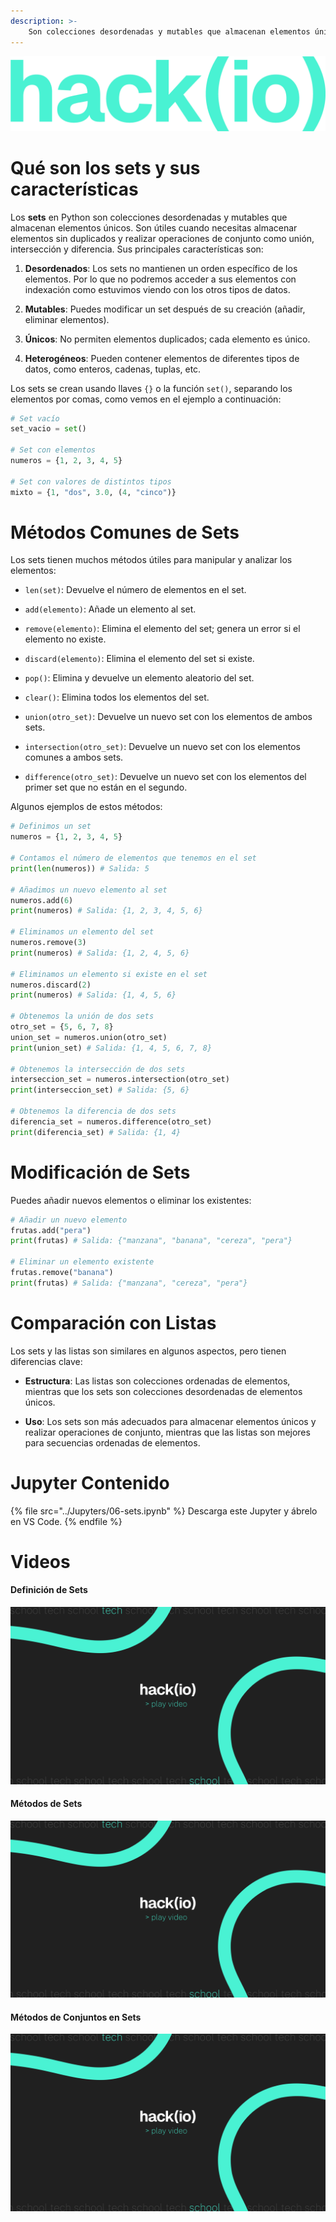 ```yaml
---
description: >-
    Son colecciones desordenadas y mutables que almacenan elementos únicos. Son útiles para evitar duplicados y realizar operaciones de conjuntos. Soportan elementos heterogéneos y permiten acceso rápido.
---
```


<div style="text-align: center;">
  <img src="https://github.com/Hack-io-Data/Imagenes/blob/main/01-LogosHackio/logo_celeste@4x.png?raw=true" alt="logo hack(io)" />
</div>


# Qué son los sets y sus características

Los **sets** en Python son colecciones desordenadas y mutables que almacenan elementos únicos. Son útiles cuando necesitas almacenar elementos sin duplicados y realizar operaciones de conjunto como unión, intersección y diferencia. Sus principales características son:

1. **Desordenados**: Los sets no mantienen un orden específico de los elementos. Por lo que no podremos acceder a sus elementos con indexación como estuvimos viendo con los otros tipos de datos. 

2. **Mutables**: Puedes modificar un set después de su creación (añadir, eliminar elementos).

3. **Únicos**: No permiten elementos duplicados; cada elemento es único.

4. **Heterogéneos**: Pueden contener elementos de diferentes tipos de datos, como enteros, cadenas, tuplas, etc.

Los sets se crean usando llaves `{}` o la función `set()`, separando los elementos por comas, como vemos en el ejemplo a continuación:

```python
# Set vacío
set_vacio = set()

# Set con elementos
numeros = {1, 2, 3, 4, 5}

# Set con valores de distintos tipos
mixto = {1, "dos", 3.0, (4, "cinco")}
```

# Métodos Comunes de Sets

Los sets tienen muchos métodos útiles para manipular y analizar los elementos:

- `len(set)`: Devuelve el número de elementos en el set.

- `add(elemento)`: Añade un elemento al set.

- `remove(elemento)`: Elimina el elemento del set; genera un error si el elemento no existe.

- `discard(elemento)`: Elimina el elemento del set si existe.

- `pop()`: Elimina y devuelve un elemento aleatorio del set.

- `clear()`: Elimina todos los elementos del set.

- `union(otro_set)`: Devuelve un nuevo set con los elementos de ambos sets.

- `intersection(otro_set)`: Devuelve un nuevo set con los elementos comunes a ambos sets.

- `difference(otro_set)`: Devuelve un nuevo set con los elementos del primer set que no están en el segundo.

Algunos ejemplos de estos métodos:

```python
# Definimos un set
numeros = {1, 2, 3, 4, 5}

# Contamos el número de elementos que tenemos en el set
print(len(numeros)) # Salida: 5

# Añadimos un nuevo elemento al set
numeros.add(6)
print(numeros) # Salida: {1, 2, 3, 4, 5, 6}

# Eliminamos un elemento del set
numeros.remove(3)
print(numeros) # Salida: {1, 2, 4, 5, 6}

# Eliminamos un elemento si existe en el set
numeros.discard(2)
print(numeros) # Salida: {1, 4, 5, 6}

# Obtenemos la unión de dos sets
otro_set = {5, 6, 7, 8}
union_set = numeros.union(otro_set)
print(union_set) # Salida: {1, 4, 5, 6, 7, 8}

# Obtenemos la intersección de dos sets
interseccion_set = numeros.intersection(otro_set)
print(interseccion_set) # Salida: {5, 6}

# Obtenemos la diferencia de dos sets
diferencia_set = numeros.difference(otro_set)
print(diferencia_set) # Salida: {1, 4}
```



# Modificación de Sets

Puedes añadir nuevos elementos o eliminar los existentes:

```python
# Añadir un nuevo elemento
frutas.add("pera")
print(frutas) # Salida: {"manzana", "banana", "cereza", "pera"}

# Eliminar un elemento existente
frutas.remove("banana")
print(frutas) # Salida: {"manzana", "cereza", "pera"}
```

# Comparación con Listas

Los sets y las listas son similares en algunos aspectos, pero tienen diferencias clave:

- **Estructura**: Las listas son colecciones ordenadas de elementos, mientras que los sets son colecciones desordenadas de elementos únicos.

- **Uso**: Los sets son más adecuados para almacenar elementos únicos y realizar operaciones de conjunto, mientras que las listas son mejores para secuencias ordenadas de elementos.

# Jupyter Contenido

{% file src="../Jupyters/06-sets.ipynb" %}
Descarga este Jupyter y ábrelo en VS Code.
{% endfile %}

# Videos

#### Definición de Sets
<div align="center">
  <a href="https://vimeo.com/927911486/e2e3be6ae1?share=copy">
    <img src="https://github.com/Hack-io-Data/Imagenes/blob/main/01-LogosHackio/Cabecera%20video%20Gitbook%20Hackio.png?raw=true" alt="Definición sets" />
  </a>
</div>

#### Métodos de Sets
<div align="center">
  <a href="https://vimeo.com/929918309/567ed2dc47?share=copy">
    <img src="https://github.com/Hack-io-Data/Imagenes/blob/main/01-LogosHackio/Cabecera%20video%20Gitbook%20Hackio.png?raw=true" alt="Métodos sets" />
  </a>
</div>

#### Métodos de Conjuntos en Sets
<div align="center">
  <a href="https://vimeo.com/929879423/c36798d090?share=copy">
    <img src="https://github.com/Hack-io-Data/Imagenes/blob/main/01-LogosHackio/Cabecera%20video%20Gitbook%20Hackio.png?raw=true" alt="Métodos conjuntos" />
  </a>
</div>

